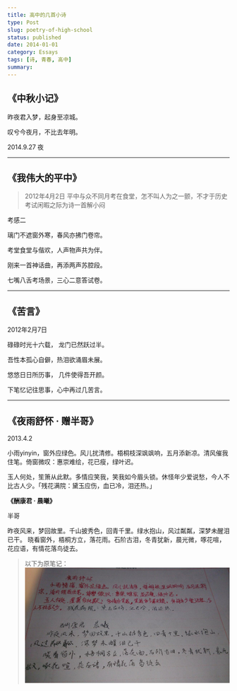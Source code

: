 ```yaml
---
title: 高中的几首小诗
type: Post
slug: poetry-of-high-school
status: published
date: 2014-01-01
category: Essays
tags: [诗, 青春, 高中]
summary:
---
```


## 《中秋小记》

昨夜君入梦，起身至凉城。

叹兮今夜月，不比去年明。

2014.9.27 夜

---

## 《我伟大的平中》

> 2012年4月2日
> 平中与众不同月考在食堂，怎不叫人为之一颤，不才于历史考试闲暇之际为诗一首解小闷

考感二

璃门不遮窗外寒，春风亦拂门卷帘。

考堂食堂与偕欢，人声物声共为伴。

刚来一首神话曲，再添两声苏腔段。

七嘴八舌考场景，三心二意答试卷。

---

## 《苦言》

2012年2月7日

碌碌时光十六载， 龙门已然跃过半。

吾性本孤心自僻，热泪欲涌眉未展。

悠悠日日所历事， 几件使得吾开颜。

下笔忆记往思事，心中再过几苦言。

---

## 《夜雨舒怀 · 赠半哥》

2013.4.2

小雨yinyin，窗外应绿色。风儿扰清修。梧桐枝深飒飒响，五月添新凉。清风催我住笔。倚窗微叹：惠崇难绘，花已瘦，绿叶迟。

玉人何处，笙箫从此默。多情应笑我，笑我如今眉头锁。休怪年少爱说愁，今人不比古人少。「残花满院：黛玉应伤，血已冷，泪还热。」


**《酬康君 · 晨曦》**

半哥

昨夜风来，梦回故里。千山披秀色，回青千里。绿水抱山，风过粼粼，深梦未醒泪已干。
晓看窗外，梧桐方立，落花雨。石阶古泪，冬青犹新，晨光微，啄花喧，花应语，有情花落鸟徒去。

> 以下为原笔记：
> ![夜雨抒怀](./夜雨抒怀.png)
